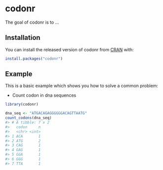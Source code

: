 
<!-- README.md is generated from README.Rmd. Please edit that file -->
codonr
======

The goal of codonr is to ...

Installation
------------

You can install the released version of codonr from [CRAN](https://CRAN.R-project.org) with:

``` r
install.packages("codonr")
```

Example
-------

This is a basic example which shows you how to solve a common problem:

-   Count codon in dna sequences

``` r
library(codonr)

dna_seq <- "ATGACAGAGGGGGGACAGTTAATG"
count_codons(dna_seq)
#> # A tibble: 7 x 2
#>   codon     n
#>   <chr> <int>
#> 1 ACA       1
#> 2 ATG       2
#> 3 CAG       1
#> 4 GAG       1
#> 5 GGA       1
#> 6 GGG       1
#> 7 TTA       1
```
